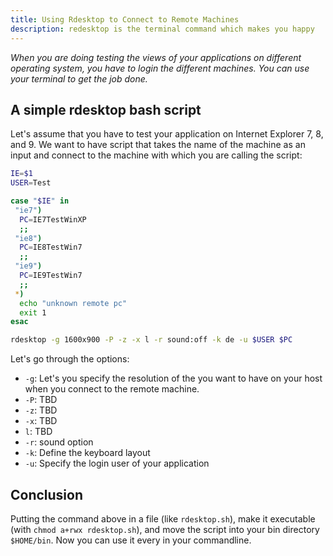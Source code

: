 ```yaml
---
title: Using Rdesktop to Connect to Remote Machines
description: redesktop is the terminal command which makes you happy
---
```

*When you are doing testing the views of your applications on different operating system, you have to login the
different
machines. You can use your terminal to get the job done.*


## A simple rdesktop bash script

Let's assume that you have to test your application on Internet Explorer 7, 8, and 9. We want to have script that takes
the name of the machine as an input and connect to the machine with which you are calling the script:


```bash
IE=$1
USER=Test

case "$IE" in
 "ie7")
  PC=IE7TestWinXP
  ;;
 "ie8")
  PC=IE8TestWin7
  ;;
 "ie9")
  PC=IE9TestWin7
  ;;
 *)
  echo "unknown remote pc"
  exit 1
esac

rdesktop -g 1600x900 -P -z -x l -r sound:off -k de -u $USER $PC
```


Let's go through the options:


- `-g`: Let's you specify the resolution of the you want to have on your host when you connect to the remote
machine.
- `-P`: TBD
- `-z`: TBD
- `-x`: TBD
- `l`: TBD
- `-r`: sound option
- `-k`: Define the keyboard layout
- `-u`: Specify the login user of your application


## Conclusion

Putting the command above in a file (like `rdesktop.sh`), make it executable (with `chmod a+rwx rdesktop.sh`), and move
the script into your bin directory `$HOME/bin`. Now you can use it every in your commandline.


